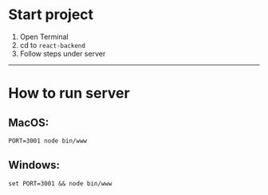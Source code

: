 
# Start project

1. Open Terminal
2. cd to `react-backend`
3. Follow steps under server

---

# How to run server 

## MacOS: 
``
  PORT=3001 node bin/www
``

## Windows: 
``
  set PORT=3001 && node bin/www
``
